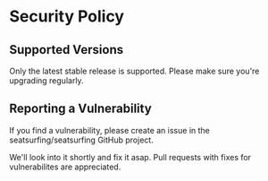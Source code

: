 # Security Policy

## Supported Versions

Only the latest stable release is supported. Please make sure you're upgrading regularly.

## Reporting a Vulnerability

If you find a vulnerability, please create an issue in the seatsurfing/seatsurfing GitHub project.

We'll look into it shortly and fix it asap. Pull requests with fixes for vulnerabilites are appreciated.
